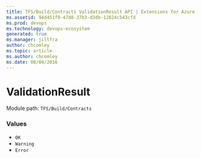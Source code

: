 ```yaml
---
title: TFS/Build/Contracts ValidationResult API | Extensions for Azure DevOps Services
ms.assetid: 94d451f9-47d8-37b3-d3db-12824c543cfd
ms.prod: devops
ms.technology: devops-ecosystem
generated: true
ms.manager: jillfra
author: chcomley
ms.topic: article
ms.author: chcomley
ms.date: 08/04/2016
---
```


# ValidationResult

Module path: `TFS/Build/Contracts`

### Values

* `OK` 
* `Warning` 
* `Error` 
